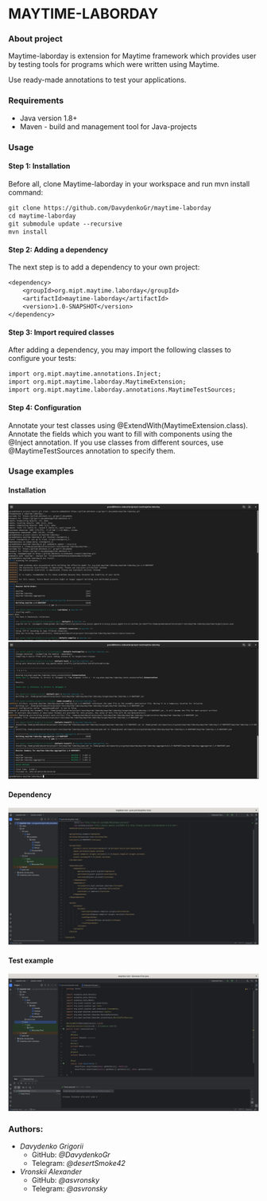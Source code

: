 # MAYTIME-LABORDAY
### About project

Maytime-laborday is extension for Maytime framework which provides user by testing tools for programs
which were written using Maytime.

Use ready-made annotations to test your applications.

### Requirements

- Java version 1.8+
- Maven - build and management tool for Java-projects

### Usage
#### Step 1: Installation

Before all, clone Maytime-laborday in your workspace and run mvn install command:

```
git clone https://github.com/DavydenkoGr/maytime-laborday
cd maytime-laborday
git submodule update --recursive
mvn install
```

#### Step 2: Adding a dependency

The next step is to add a dependency to your own project:

```
<dependency>
    <groupId>org.mipt.maytime.laborday</groupId>
    <artifactId>maytime-laborday</artifactId>
    <version>1.0-SNAPSHOT</version>
</dependency>
```

#### Step 3: Import required classes

After adding a dependency, you may import the following classes to configure your tests:

```
import org.mipt.maytime.annotations.Inject;
import org.mipt.maytime.laborday.MaytimeExtension;
import org.mipt.maytime.laborday.annotations.MaytimeTestSources;
```

#### Step 4: Configuration

Annotate your test classes using @ExtendWith(MaytimeExtension.class).
Annotate the fields which you want to fill with components using the @Inject annotation.
If you use classes from different sources, use @MaytimeTestSources annotation to specify them.

### Usage examples
#### Installation

![installation](usage-examples/installation-example-1.png)  
![installation](usage-examples/installation-example-2.png)

#### Dependency

![dependency](usage-examples/dependency-example.png)

#### Test example

![test example](usage-examples/test-example.png)

### Authors:

- *Davydenko Grigorii*
  - GitHub: *@DavydenkoGr*
  - Telegram: *@desertSmoke42*
- *Vronskii Alexander*
  - GitHub: *@asvronsky*
  - Telegram: *@asvronsky*
